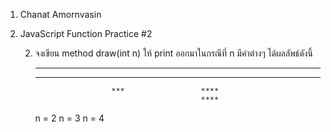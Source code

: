 1. Chanat Amornvasin
2. JavaScript Function Practice #2

    2) จงเขียน method draw(int n) ให้ print ออกมาในกรณีที่ n มีค่าต่างๆ ได้ผลลัพธ์ดังนี้

        **                  ***                 ****
        **                  ***                 ****
                            ***                 ****
                                                ****
        n = 2               n = 3               n = 4  
